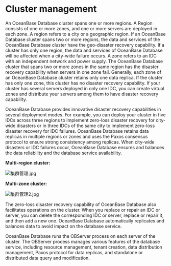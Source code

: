 Cluster management
=======================================



An OceanBase Database cluster spans one or more regions. A Region consists of one or more zones, and one or more servers are deployed in each zone. A region refers to a city or a geographic region. If an OceanBase Database cluster spans two or more regions, the data and services of the OceanBase Database cluster have the geo-disaster recovery capability. If a cluster has only one region, the data and services of OceanBase Database will be affected when a city-wide failure occurs. A zone refers to an IDC with an independent network and power supply. The OceanBase Database cluster that spans two or more zones in the same region has the disaster recovery capability when servers in one zone fail. Generally, each zone of an OceanBase Database cluster retains only one data replica. If the cluster has only one zone, this cluster has no disaster recovery capability. If your cluster has several servers deployed in only one IDC, you can create virtual zones and distribute your servers among them to have disaster recovery capability.

OceanBase Database provides innovative disaster recovery capabilities in several deployment modes. For example, you can deploy your cluster in five IDCs across three regions to implement zero-loss disaster recovery for city-wide disasters or in three IDCs of the same city to implement zero-loss disaster recovery for IDC failures. OceanBase Database retains data replicas in multiple regions or zones and uses the Paxos consensus protocol to ensure strong consistency among replicas. When city-wide disasters or IDC failures occur, OceanBase Database ensures and balances the data reliability and the database service availability.

**Multi-region cluster:**

![集群管理.jpg](https://help-static-aliyun-doc.aliyuncs.com/assets/img/en-US/2206460261/p184497.jpg "集群管理.jpg")

**Multi-zone cluster:**

![集群管理2.jpg](https://help-static-aliyun-doc.aliyuncs.com/assets/img/en-US/2206460261/p184498.jpg "集群管理2.jpg")

The zero-loss disaster recovery capability of OceanBase Database also facilitates operations on the cluster. When you replace or repair an IDC or server, you can delete the corresponding IDC or server, replace or repair it, and then add a new one. OceanBase Database automatically replicates and balances data to avoid impact on the database service.

OceanBase Database runs the OBServer process on each server of the cluster. The OBServer process manages various features of the database service, including resource management, tenant creation, data distribution management, Paxos protocol for data replicas, and standalone or distributed data query and modification.
